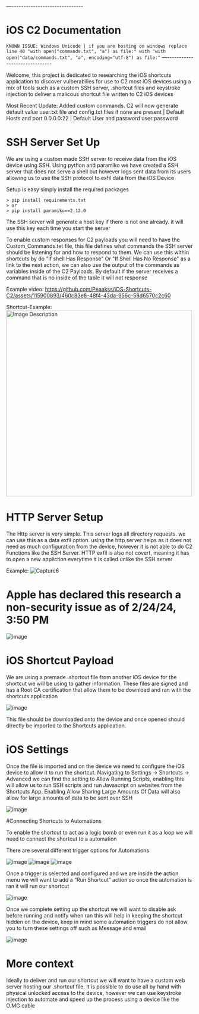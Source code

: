 —------------------------------
# iOS C2 Documentation

`KNOWN ISSUE: Windows Unicode | if you are hosting on windows replace line 40 "with open("commands.txt", "a") as file:" with "with open("data/commands.txt", "a", encoding="utf-8") as file:"`
—------------------------------

Welcome, this project is dedicated to researching the iOS shortcuts application to discover vulberabilies for use to C2 most iOS devices using a mix of tools such as a custom SSH server, .shortcut files and keystroke injection to deliver a malicous shortcut file written to C2 iOS devices

Most Recent Update: Added custom commands. C2 will now generate default value user.txt file and config.txt files if none are present 
| Default Hosts and port 0.0.0.0:22 
| Default User and password user:password

# SSH Server Set Up

We are using a custom made SSH server to receive data from the iOS device using SSH. Using python and paramiko we have created a SSH server that does not serve a shell but however logs sent data from its users allowing us to use the SSH protocol to exfil data from the iOS Device

Setup is easy simply install the required packages 
```
> pip install requirements.txt
> or
> pip install paramiko==2.12.0
```
The SSH server will generate a host key if there is not one already.  it will use this key each time you start the server 

To enable custom responses for C2 payloads you will need to have the Custom_Commands.txt file, this file defines what commands the SSH server should be listening for and how to respond to them. We can use this within shortcuts by do "If shell Has Response" Or "If Shell Has No Response" as a link to the next action, we can also use the output of the commands as variables inside of the C2 Payloads. By default if the server receives a command that is no inside of the table it will not response

Example video: https://github.com/Peaakss/iOS-Shortcuts-C2/assets/115900893/460c83e8-48f4-43da-956c-58d6570c2c60




Shortcut-Example: <img src="https://github.com/Peaakss/iOS-Shortcuts-C2/assets/115900893/3d98cf67-2919-407a-9a4b-d2e2583d9425" alt="Image Description" width="500" height="auto">




# HTTP Server Setup 

The Http server is very simple. This server logs all directory requests. we can use this as a data exfil option. using the http server helps as it does not need as much configuration from the device, however it is not able to do C2 Functions like the SSH Server. HTTP exfil is also not covert, meaning it has to open a new appliction everytime it is called unlike the SSH server

Example: ![Capture6](https://github.com/Peaakss/iOS-Shortcuts-C2/assets/115900893/14263c16-d88e-48b7-ac71-3b729b50aacc)


# Apple has declared this research a non-security issue as of 2/24/24, 3:50 PM


![image](https://github.com/Peaakss/iOS-C2-BETA/assets/115900893/483212b1-8b66-4eb8-8880-89fdeb823347)



# iOS Shortcut Payload 

We are using a premade .shortcut file from another iOS device for the shortcut we will be using to gather information. These files are signed and has a Root CA certification that allow them to be download and ran with the shortcuts application 

![image](https://github.com/Peaakss/iOS-C2-BETA/assets/115900893/d93f1553-7553-411d-a876-a404d95fc1ed)


This file should be downloaded onto the device and once opened should directly be imported to the Shortcuts application. 

# iOS Settings 

Once the file is imported and on the device we need to configure the iOS device to allow it to run the shortcut. Navigating to Settings -> Shortcuts -> Advanced we can find the setting to Allow Running Scripts, enabling this will allow us to run SSH scripts and run Javascript on websites from the Shortcuts App. Enabling Allow Sharing Large Amounts Of Data will also allow for large amounts of data to be sent over SSH 

![image](https://github.com/Peaakss/iOS-C2-BETA/assets/115900893/62c9a031-f8be-4dd0-ad6b-a86dd8159a56)



#Connecting Shortcuts to Automations 

To enable the shortcut to act as a logic bomb or even run it as a loop we will need to connect the shortcut to a automation 

There are several different trigger options for Automations

![image](https://github.com/Peaakss/iOS-C2-BETA/assets/115900893/23e5ee5b-5413-4d6c-b217-2167746b69b9)
![image](https://github.com/Peaakss/iOS-C2-BETA/assets/115900893/d0cc33e0-fc41-49a5-889e-bb97317fa0fe)
![image](https://github.com/Peaakss/iOS-C2-BETA/assets/115900893/8ea993a6-65c4-442f-a967-a3b60569d8fe) 

Once a trigger is selected and configured and we are inside the action menu we will want to add a “Run Shortcut” action so once the automation is ran it will run our shortcut 

![image](https://github.com/Peaakss/iOS-C2-BETA/assets/115900893/a8defb14-1990-4082-95dc-722b8805a20f)

Once we complete setting up the shortcut we will want to disable ask before running and notify when ran this will help in keeping the shortcut hidden on the device, keep in mind some automation triggers do not allow you to turn these settings off such as Message and email 

![image](https://github.com/Peaakss/iOS-C2-BETA/assets/115900893/9df12376-29d7-45f2-bf9a-b3e2074a8045)

# More context 

Ideally to deliver and run our shortcut we will want to have a custom web server hosting our .shortcut file. It is possible to do use all by hand with physical unlocked access to the device, however we can use keystroke injection to automate and speed up the process using a device like the O.MG cable 



